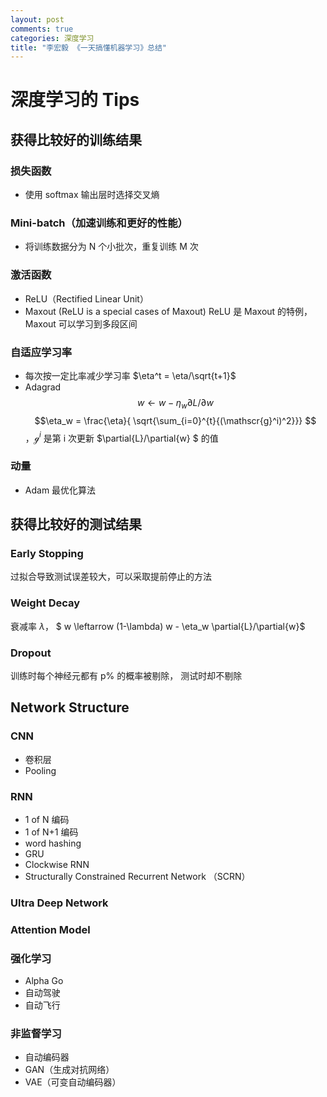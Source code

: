 ```yaml
---
layout: post
comments: true
categories: 深度学习
title: "李宏毅 《一天搞懂机器学习》总结"
---
```



# 深度学习的 Tips

## 获得比较好的训练结果

### 损失函数
- 使用 softmax 输出层时选择交叉熵

### Mini-batch（加速训练和更好的性能）
- 将训练数据分为 N 个小批次，重复训练 M 次

### 激活函数
- ReLU（Rectified Linear Unit）
- Maxout (ReLU is a special cases of Maxout)
  ReLU 是 Maxout 的特例， Maxout 可以学习到多段区间

### 自适应学习率
- 每次按一定比率减少学习率 $\eta^t = \eta/\sqrt{t+1}$
- Adagrad
  $$ w \leftarrow w - \eta_w \partial{L}/\partial{w} $$
$$\eta_w = \frac{\eta}{ \sqrt{\sum_{i=0}^{t}{(\mathscr{g}^i)^2}}}  $$
，$\mathscr{g}^i$ 是第 i 次更新 $\partial{L}/\partial{w} $ 的值

### 动量
- Adam 最优化算法

## 获得比较好的测试结果

### Early Stopping
过拟合导致测试误差较大，可以采取提前停止的方法

### Weight Decay
衰减率 $\lambda$， $ w \leftarrow (1-\lambda) w - \eta_w \partial{L}/\partial{w}$

### Dropout
训练时每个神经元都有 p% 的概率被剔除， 测试时却不剔除

## Network Structure

### CNN
- 卷积层
- Pooling

### RNN
- 1 of N 编码
- 1 of N+1 编码
- word hashing
- GRU
- Clockwise RNN
- Structurally Constrained Recurrent Network （SCRN）

### Ultra Deep Network

### Attention Model

### 强化学习
- Alpha Go
- 自动驾驶
- 自动飞行

### 非监督学习
- 自动编码器
- GAN（生成对抗网络）
- VAE（可变自动编码器）
